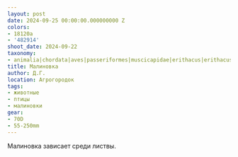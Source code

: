 ```yaml
---
layout: post
date: 2024-09-25 00:00:00.000000000 Z
colors:
- 18120a
- '482914'
shoot_date: 2024-09-22
taxonomy:
- animalia|chordata|aves|passeriformes|muscicapidae|erithacus|erithacus rubecula
title: Малиновка
author: Д.Г.
location: Агрогородок
tags:
- животные
- птицы
- малиновки
gear:
- 70D
- 55-250mm
---
```

Малиновка зависает среди листвы.

